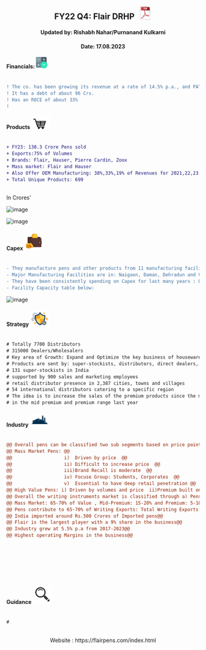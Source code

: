 [fin]: https://www.screener.in/company/LINC/
[products]: https://www.flairpens.com/metal-pens.html
[capex]: https://eresh-zealous.medium.com/
[strategy]: https://eresh-zealous.medium.com/
[ind]: https://www.verifiedmarketresearch.com/product/india-writing-instruments-market/
[investor_relations]: https://lincpen.com/investor-relations
[concall]: https://www.bseindia.com/corporates/download/367392/01_Flair_Writing_Industries_Limited_DRHP_dated_July_14_2023_20230718155047.pdf


<div align="center">
  
##  FY22 Q4: Flair DRHP $~$ [<img alt="Java" width="30px" src="https://github.com/qodeinvestments/Swan-Documentation/blob/main/Systems/100_Baggers/github_pages/logo_files/Pdf%20Logo%201.png" />][concall]
####  Updated by: Rishabh Nahar/Purnanand Kulkarni
####  Date: 17.08.2023

</div>





  
#### Financials:   [<img align="centre" alt="Java" width="30px" src="https://github.com/qodeinvestments/Swan-Documentation/blob/main/Systems/100_Baggers/github_pages/logo_files/Financials%20Logo%201.png" />][fin]
```diff

! The co. has been growing its revenue at a rate of 14.5% p.a., and PAT at 16.6% p.a.
! It has a debt of about 96 Crs.
! Has an ROCE of about 33%
! 
```





#### Products [<img align="centre" alt="Java" width="50px" src="https://github.com/qodeinvestments/Swan-Documentation/blob/main/Systems/100_Baggers/github_pages/logo_files/Products%20Logo%201.jpg" />][products]
```diff

+ FY23: 130.3 Crore Pens sold
+ Exports:75% of Volumes
+ Brands: Flair, Hauser, Pierre Cardin, Zoox
+ Mass market: Flair and Hauser
+ Also Offer OEM Manufacturing: 38%,33%,19% of Revenues for 2021,22,23.
+ Total Unique Products: 699 
 

```
In Crores'

![image](https://github.com/qodeinvestments/Swan-Documentation/assets/67407393/60ad585b-c5ec-4f04-bcef-7bc61a3f410d)

![image](https://github.com/qodeinvestments/Swan-Documentation/assets/67407393/21725277-6d52-47b5-9130-1e080f8b6d7e)





#### Capex [<img align="centre" alt="Java" width="50px" src="https://github.com/qodeinvestments/Swan-Documentation/blob/main/Systems/100_Baggers/github_pages/logo_files/Capex%20Logo%201.jpg" />][capex]
```diff

- They manufacture pens and other products from 11 manufacturing facilities in Maharashtra,Daman,Diu, Dehradun, Uttarakhand
- Major Manufacturing Facilities are in: Naigaon, Daman, Dehradun and Valsad  
- They have been consistently spending on Capex for last many years : On an average of 20-40 Cr every year.
- Facility Capacity table below: 
```
![image](https://github.com/qodeinvestments/Swan-Documentation/assets/67407393/aa527e21-4e09-4c9a-b9b5-7b873d809519)


#### Strategy [<img align="centre" alt="Java" width="50px" src="https://github.com/qodeinvestments/Swan-Documentation/blob/main/Systems/100_Baggers/github_pages/logo_files/Strategy%20Logo%203.jpg" />][strategy]
```diff

# Totally 7700 Distributors
# 315000 Dealers/Wholesalers
# Key area of Growth: Expand and Optimize the key business of houseware products and steel bottles: 
# Products are sent by: super-stockists, distributors, direct dealers, wholesalers and retailers
# 131 super-stockists in India
# supported by 900 sales and marketing employees
# retail distributor presence in 2,387 cities, towns and villages
# 54 international distributors catering to a specific region  
# The idea is to increase the sales of the premium products since the margins are thicker out there. They launched 71 pens
# in the mid premium and premium range last year

```




#### Industry   [<img align="centre" alt="Java" width="50px" src="https://github.com/qodeinvestments/Swan-Documentation/blob/main/Systems/100_Baggers/github_pages/logo_files/Industry%20Logo%201.jpg" />][ind]
```diff

@@ Overall pens can be classified two sub segments based on price points: i)Mass market <Rs.15 and ii)High Value >Rs.15 @@
@@ Mass Market Pens: @@
@@                   i)  Driven by price  @@
@@                   ii) Difficult to increase price  @@
@@                   iii)Brand Recall is moderate  @@
@@                   iv) Focuse Group: Students, Corporates  @@
@@                   v)  Essential to have deep retail penetration @@  
@@ High Value Pens: i) Driven by volumes and price  ii)Premium built on branding  iii) Brand leverage is high @@
@@ Overall the writing instruments market is classified through a) Pens b)Pencils c)Markers and Highlighters@@
@@ Mass Market: 65-70% of Value , Mid-Premium: 15-20% and Premium: 5-10%@@
@@ Pens contribute to 65-70% of Writing Exports: Total Writing Exports: Rs.2500 Crores of which Flair is 8% = 180 Crores@@
@@ India imported around Rs.500 Crores of Imported pens@@
@@ Flair is the largest player with a 9% share in the business@@
@@ Industry grew at 5.5% p.a from 2017-2023@@
@@ Highest operating Margins in the business@@








```
#### Guidance [<img align="centre" alt="Java" width="50px" src="https://github.com/qodeinvestments/Swan-Documentation/blob/main/Systems/100_Baggers/github_pages/logo_files/magnifying-glass.svg" />][investor_relations]
```diff

# 



```


<div align="center">
 Website : https://flairpens.com/index.html
</div>

